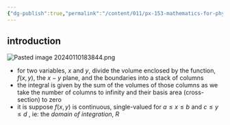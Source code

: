 ```yaml
---
{"dg-publish":true,"permalink":"/content/011/px-153-mathematics-for-physicists/term-2/px-153-i-integration/px-153-i2-multiple-integrals/","created":"2024-11-25T10:50:32.000+00:00","updated":"2024-11-26T19:38:03.846+00:00"}
---
```


## introduction
![Pasted image 20240110183844.png](/img/user/pics/Pasted%20image%2020240110183844.png)
- for two variables, $x$ and $y$, divide the volume enclosed by the function, $f(x,y)$, the $x-y$ plane, and the boundaries into a stack of columns
- the integral is given by the sum of the volumes of those columns as we take the number of columns to infinity and their basis area (cross-section) to zero
- it is suppose $f(x,y)$ is continuous, single-valued for $a \leq x \leq b$ and $c \leq y \leq d$ , ie: the *domain of integration*, $R$
